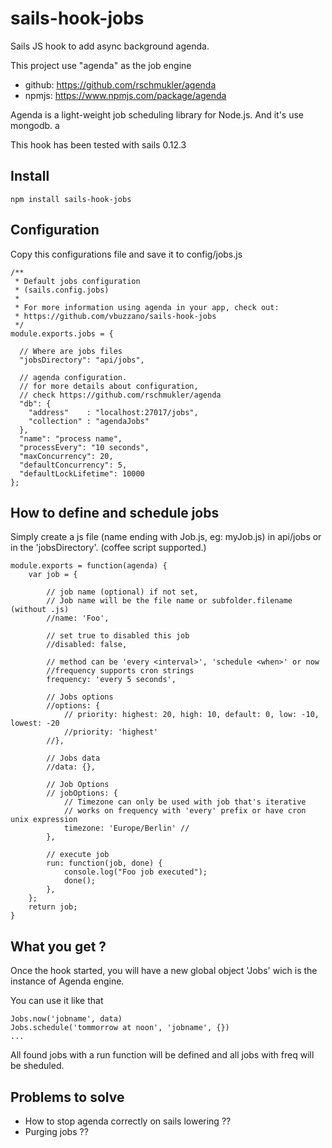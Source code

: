 # sails-hook-jobs

Sails JS hook to add async background agenda.

This project use "agenda" as the job engine
 - github: https://github.com/rschmukler/agenda
 - npmjs: https://www.npmjs.com/package/agenda

Agenda is a light-weight job scheduling library for Node.js. And it's use mongodb.
a

This hook has been tested with sails 0.12.3

## Install

    npm install sails-hook-jobs

## Configuration

Copy this configurations file and save it to config/jobs.js

    /**
     * Default jobs configuration
     * (sails.config.jobs)
     *
     * For more information using agenda in your app, check out:
     * https://github.com/vbuzzano/sails-hook-jobs
     */
    module.exports.jobs = {

      // Where are jobs files
      "jobsDirectory": "api/jobs",

      // agenda configuration.
      // for more details about configuration,
      // check https://github.com/rschmukler/agenda
      "db": {
        "address"    : "localhost:27017/jobs",
        "collection" : "agendaJobs"
      },
      "name": "process name",
      "processEvery": "10 seconds",
      "maxConcurrency": 20,
      "defaultConcurrency": 5,
      "defaultLockLifetime": 10000
    };

## How to define and schedule jobs

Simply create a js file (name ending with Job.js, eg: myJob.js) in api/jobs or in the 'jobsDirectory'.
(coffee script supported.)

    module.exports = function(agenda) {
        var job = {

            // job name (optional) if not set,
            // Job name will be the file name or subfolder.filename (without .js)
            //name: 'Foo',

            // set true to disabled this job
            //disabled: false,

            // method can be 'every <interval>', 'schedule <when>' or now
            //frequency supports cron strings
            frequency: 'every 5 seconds',

            // Jobs options
            //options: {
                // priority: highest: 20, high: 10, default: 0, low: -10, lowest: -20
                //priority: 'highest'
            //},

            // Jobs data
            //data: {},

            // Job Options
            // jobOptions: {
                // Timezone can only be used with job that's iterative
                // works on frequency with 'every' prefix or have cron unix expression 
                timezone: 'Europe/Berlin' // 
            },

            // execute job
            run: function(job, done) {
                console.log("Foo job executed");
                done();
            },
        };
        return job;
    }


## What you get ?
Once the hook started, you will have a new global object 'Jobs' wich is the instance of Agenda engine.

You can use it like that

    Jobs.now('jobname', data)
    Jobs.schedule('tommorrow at noon', 'jobname', {})
    ...

All found jobs with a run function will be defined and all jobs with freq will be sheduled.

## Problems to solve

- How to stop agenda correctly on sails lowering ??
- Purging jobs ??

